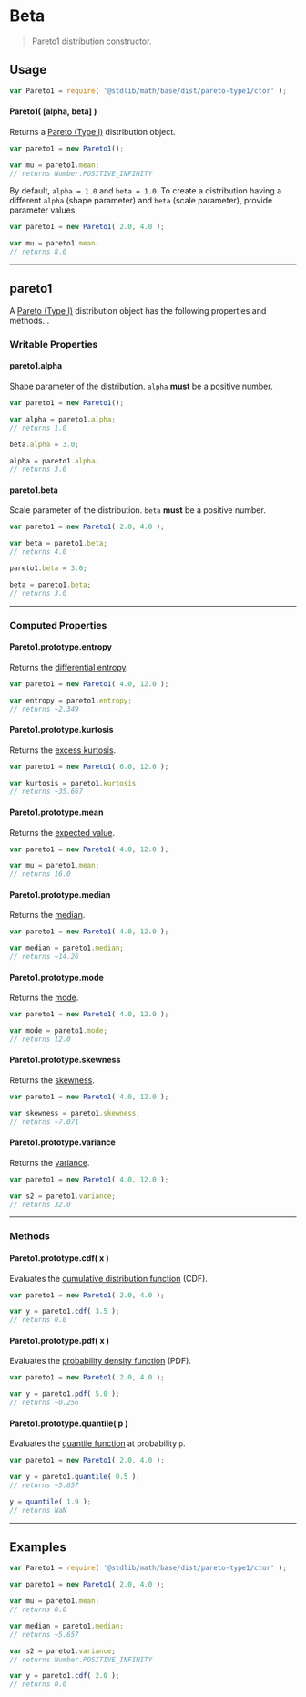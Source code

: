 # Beta

> Pareto1 distribution constructor.


<!-- Section to include introductory text. Make sure to keep an empty line after the intro `section` element and another before the `/section` close. -->

<section class="intro">

</section>

<!-- /.intro -->

<!-- Package usage documentation. -->

<section class="usage">

## Usage

``` javascript
var Pareto1 = require( '@stdlib/math/base/dist/pareto-type1/ctor' );
```

#### Pareto1( \[alpha, beta\] )

Returns a [Pareto (Type I)][pareto-distribution] distribution object.

``` javascript
var pareto1 = new Pareto1();

var mu = pareto1.mean;
// returns Number.POSITIVE_INFINITY
```

By default, `alpha = 1.0` and `beta = 1.0`. To create a distribution having a different `alpha` (shape parameter) and `beta` (scale parameter), provide parameter values.

``` javascript
var pareto1 = new Pareto1( 2.0, 4.0 );

var mu = pareto1.mean;
// returns 8.0
```

---

## pareto1

A [Pareto (Type I)][pareto-distribution] distribution object has the following properties and methods...

### Writable Properties

#### pareto1.alpha

Shape parameter of the distribution. `alpha` __must__ be a positive number.

``` javascript
var pareto1 = new Pareto1();

var alpha = pareto1.alpha;
// returns 1.0

beta.alpha = 3.0;

alpha = pareto1.alpha;
// returns 3.0
```

#### pareto1.beta

Scale parameter of the distribution. `beta` __must__ be a positive number.

``` javascript
var pareto1 = new Pareto1( 2.0, 4.0 );

var beta = pareto1.beta;
// returns 4.0

pareto1.beta = 3.0;

beta = pareto1.beta;
// returns 3.0
```

---

### Computed Properties

#### Pareto1.prototype.entropy

Returns the [differential entropy][entropy].

``` javascript
var pareto1 = new Pareto1( 4.0, 12.0 );

var entropy = pareto1.entropy;
// returns ~2.349
```

#### Pareto1.prototype.kurtosis

Returns the [excess kurtosis][kurtosis].

``` javascript
var pareto1 = new Pareto1( 6.0, 12.0 );

var kurtosis = pareto1.kurtosis;
// returns ~35.667
```

#### Pareto1.prototype.mean

Returns the [expected value][expected-value].

``` javascript
var pareto1 = new Pareto1( 4.0, 12.0 );

var mu = pareto1.mean;
// returns 16.0
```

#### Pareto1.prototype.median

Returns the [median][median].

``` javascript
var pareto1 = new Pareto1( 4.0, 12.0 );

var median = pareto1.median;
// returns ~14.26
```

#### Pareto1.prototype.mode

Returns the [mode][mode].

``` javascript
var pareto1 = new Pareto1( 4.0, 12.0 );

var mode = pareto1.mode;
// returns 12.0
```

#### Pareto1.prototype.skewness

Returns the [skewness][skewness].

``` javascript
var pareto1 = new Pareto1( 4.0, 12.0 );

var skewness = pareto1.skewness;
// returns ~7.071
```

#### Pareto1.prototype.variance

Returns the [variance][variance].

``` javascript
var pareto1 = new Pareto1( 4.0, 12.0 );

var s2 = pareto1.variance;
// returns 32.0
```

---

### Methods

#### Pareto1.prototype.cdf( x )

Evaluates the [cumulative distribution function][cdf] (CDF).

``` javascript
var pareto1 = new Pareto1( 2.0, 4.0 );

var y = pareto1.cdf( 3.5 );
// returns 0.0
```

#### Pareto1.prototype.pdf( x )

Evaluates the [probability density function][pdf] (PDF).

``` javascript
var pareto1 = new Pareto1( 2.0, 4.0 );

var y = pareto1.pdf( 5.0 );
// returns ~0.256
```

#### Pareto1.prototype.quantile( p )

Evaluates the [quantile function][quantile-function] at probability `p`.

``` javascript
var pareto1 = new Pareto1( 2.0, 4.0 );

var y = pareto1.quantile( 0.5 );
// returns ~5.657

y = quantile( 1.9 );
// returns NaN
```

</section>

<!-- /.usage -->

<!-- Package usage notes. Make sure to keep an empty line after the `section` element and another before the `/section` close. -->

<section class="notes">

</section>

<!-- /.notes -->

<!-- Package usage examples. -->

---

<section class="examples">

## Examples

``` javascript
var Pareto1 = require( '@stdlib/math/base/dist/pareto-type1/ctor' );

var pareto1 = new Pareto1( 2.0, 4.0 );

var mu = pareto1.mean;
// returns 8.0

var median = pareto1.median;
// returns ~5.657

var s2 = pareto1.variance;
// returns Number.POSITIVE_INFINITY

var y = pareto1.cdf( 2.0 );
// returns 0.0
```

</section>

<!-- /.examples -->

<!-- Section to include cited references. If references are included, add a horizontal rule *before* the section. Make sure to keep an empty line after the `section` element and another before the `/section` close. -->

<section class="references">

</section>

<!-- /.references -->

<!-- Section for all links. Make sure to keep an empty line after the `section` element and another before the `/section` close. -->

<section class="links">

[pareto-distribution]: https://en.wikipedia.org/wiki/Pareto_distribution

[cdf]: https://en.wikipedia.org/wiki/Cumulative_distribution_function
[pdf]: https://en.wikipedia.org/wiki/Probability_density_function
[quantile-function]: https://en.wikipedia.org/wiki/Quantile_function

[entropy]: https://en.wikipedia.org/wiki/Entropy_%28information_theory%29
[expected-value]: https://en.wikipedia.org/wiki/Expected_value
[kurtosis]: https://en.wikipedia.org/wiki/Kurtosis
[median]: https://en.wikipedia.org/wiki/Median
[mode]: https://en.wikipedia.org/wiki/Mode_%28statistics%29
[skewness]: https://en.wikipedia.org/wiki/Skewness
[variance]: https://en.wikipedia.org/wiki/Variance

</section>

<!-- /.links -->

